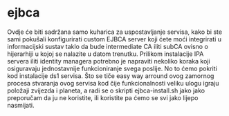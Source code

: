 # ejbca
Ovdje će biti sadržana samo kuharica za uspostavljanje servisa, kako bi ste sami pokušali konfigurirati custom EJBCA server koji ćete moći integrirati u informacijski sustav taklo da bude intermediate CA iliti subCA ovisno o hijerarhiji u kojoj se nalazite u datom trenutku. Prilikom instalacije IPA servera iliti identity managera potrebno je napraviti nekoliko koraka koji osiguravaju jednostavnije funkcioniranje svega poslije. No to ćemo pokriti kod instalacije ds1 servisa. Što se tiče easy way arround ovog zamornog procesa stvaranja ovog servisa kod čije funkcionalnosti veliku ulogu igraju položaji zvijezda i planeta, a radi se o skripti ejbca-install.sh jako jako preporučam da ju ne koristite, ili koristite pa ćemo se svi jako lijepo nasmijati.
